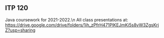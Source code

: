 ## ITP 120
Java coursework for 2021-2022.\n
All class presentations at: <https://drive.google.com/drive/folders/1ih_zPfrH471PlKEJmKi5s8vW3ZgsKrjZ?usp=sharing>